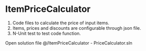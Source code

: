 # ItemPriceCalculator

1. Code files to calculate the price of input items.
2. Items, prices and discounts are configurable through json file.
3. N-Unit test to test code function.

Open solution file @/ItemPriceCalculator - PriceCalculator.sln
